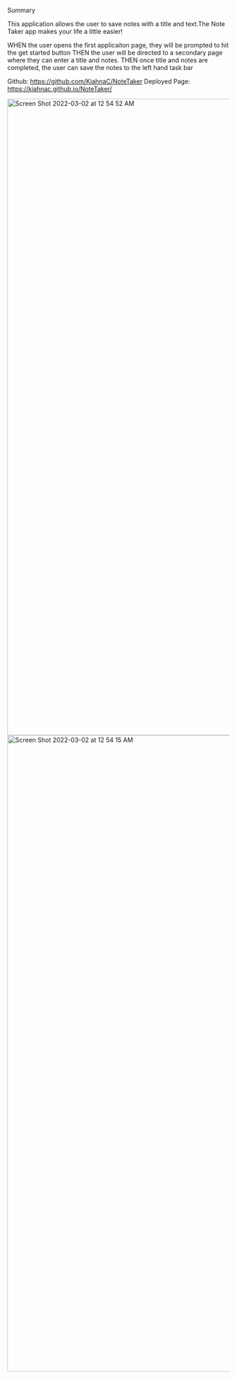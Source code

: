 Summary

This application allows the user to save notes with a title and text.The Note Taker app makes your life a little easier!

WHEN the user opens the first applicaiton page, they will be prompted to hit the get started button
THEN the user will be directed to a secondary page where they can enter a title and notes.
THEN once title and notes are completed, the user can save the notes to the left hand task bar

Github: https://github.com/KiahnaC/NoteTaker
Deployed Page: https://kiahnac.github.io/NoteTaker/



<img width="1440" alt="Screen Shot 2022-03-02 at 12 54 52 AM" src="https://user-images.githubusercontent.com/88855915/156330162-4d38d684-60db-4c5e-8c58-c0b1ca585545.png">

<img width="1440" alt="Screen Shot 2022-03-02 at 12 54 15 AM" src="https://user-images.githubusercontent.com/88855915/156330256-da826e40-ad29-435b-bd82-8f6efa51bebc.png">
